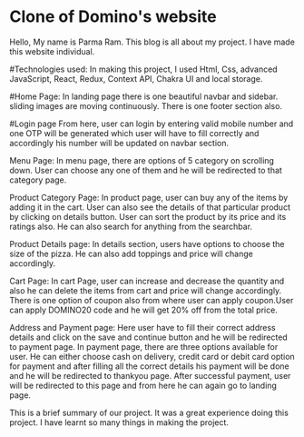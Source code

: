 <h1>Clone of Domino's website</h1>
Hello, My name is Parma Ram. This blog is all about my project. I have made this website individual.

#Technologies used:
In making this project, I used Html, Css, advanced JavaScript, React, Redux, Context API, Chakra UI and local storage.

#Home Page:
In landing page there is one beautiful navbar and sidebar. sliding images are moving continuously. There is one footer section also.


#Login page
From here, user can login by entering valid mobile number and one OTP will be generated which user will have to fill correctly and accordingly his number will be updated on navbar section.

Menu Page:
In menu page, there are options of 5 category on scrolling down. User can choose any one of them and he will be redirected to that category page.


Product Category Page:
In product page, user can buy any of the items by adding it in the cart. User can also see the details of that particular product by clicking on details button. User can sort the product by its price and its ratings also. He can also search for anything from the searchbar.

Product Details page:
In details section, users have options to choose the size of the pizza. He can also add toppings and price will change accordingly.

Cart Page:
In cart Page, user can increase and decrease the quantity and also he can delete the items from cart and price will change accordingly. There is one option of coupon also from where user can apply coupon.User can apply DOMINO20 code and he will get 20% off from the total price.

Address and Payment page:
Here user have to fill their correct address details and click on the save and continue button and he will be redirected to payment page.
In payment page, there are three options available for user. He can either choose cash on delivery, credit card or debit card option for payment and after filling all the correct details his payment will be done and he will be redirected to thankyou page.
After successful payment, user will be redirected to this page and from here he can again go to landing page.

This is a brief summary of our project. It was a great experience doing this project. I have learnt so many things in making the project.
